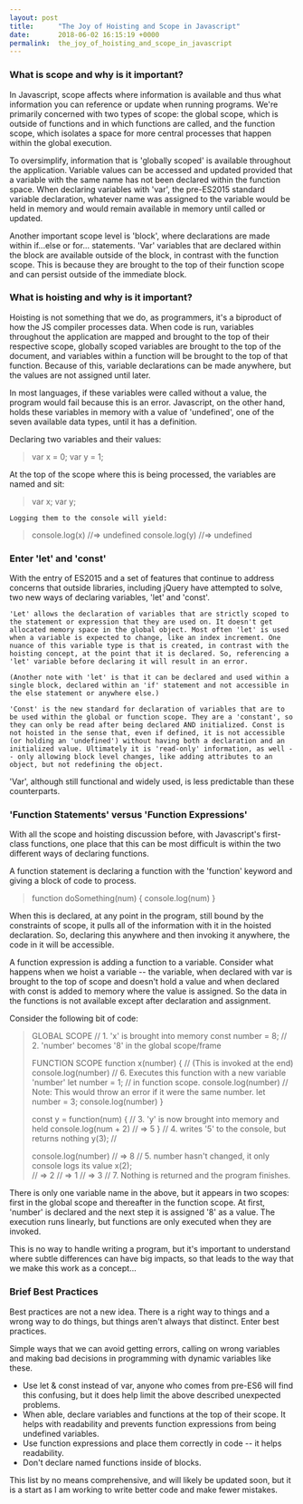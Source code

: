 ```yaml
---
layout: post
title:      "The Joy of Hoisting and Scope in Javascript"
date:       2018-06-02 16:15:19 +0000
permalink:  the_joy_of_hoisting_and_scope_in_javascript
---
```




### What is scope and why is it important?

 In Javascript, scope affects where information is available and thus what information you can reference or update when running programs. We're primarily concerned with two types of scope: the global scope, which is outside of functions and in which functions are called, and the function scope, which isolates a space for more central processes that happen within the global execution.

 To oversimplify, information that is 'globally scoped' is available throughout the application. Variable values can be accessed and updated provided that a variable with the same name has not been declared within the function space. When declaring variables with 'var', the pre-ES2015 standard variable declaration, whatever name was assigned to the variable would be held in memory and would remain available in memory until called or updated.
 
 Another important scope level is 'block', where declarations are made within if...else or for... statements. 'Var' variables that are declared within the block are available outside of the block, in contrast with the function scope. This is because they are brought to the top of their function scope and can persist outside of the immediate block.


### What is hoisting and why is it important?

 Hoisting is not something that we do, as programmers, it's a biproduct of how the JS compiler processes data. When code is run, variables throughout the application are mapped and brought to the top of their respective scope, globally scoped variables are brought to the top of the document, and variables within a function will be brought to the top of that function. Because of this, variable declarations can be made anywhere, but the values are not assigned until later.
	
 In most languages, if these variables were called without a value, the program would fail because this is an error. Javascript, on the other hand, holds these variables in memory with a value of  'undefined', one of the seven available data types, until it has a definition.
	
 Declaring two variables and their values:
	
> 	var x = 0;
> 	var y = 1;
	
 At the top of the scope where this is being processed, the variables are named and sit:
	
> 	var x;
> 	var y;
	
	Logging them to the console will yield:
	
>  console.log(x)   //=>  undefined
>  console.log(y)   //=>  undefined

 
 ### Enter 'let' and 'const'
 
  With the entry of ES2015 and a set of features that continue to address concerns that outside libraries, including jQuery have attempted to solve, two new ways of declaring variables, 'let' and 'const'.
	
	'Let' allows the declaration of variables that are strictly scoped to the statement or expression that they are used on. It doesn't get allocated memory space in the global object. Most often 'let' is used when a variable is expected to change, like an index increment. One nuance of this variable type is that is created, in contrast with the hoisting concept, at the point that it is declared. So, referencing a 'let' variable before declaring it will result in an error.
	
	(Another note with 'let' is that it can be declared and used within a single block, declared within an 'if' statement and not accessible in the else statement or anywhere else.)
	
	'Const' is the new standard for declaration of variables that are to be used within the global or function scope. They are a 'constant', so they can only be read after being declared AND initialized. Const is not hoisted in the sense that, even if defined, it is not accessible (or holding an 'undefined') without having both a declaration and an initialized value. Ultimately it is 'read-only' information, as well -- only allowing block level changes, like adding attributes to an object, but not redefining the object.
 
'Var', although still functional and widely used, is less predictable than these counterparts.


### 'Function Statements' versus 'Function Expressions'

With all the scope and hoisting discussion before, with Javascript's first-class functions, one place that this can be most difficult is within the two different ways of declaring functions.

A function statement is declaring a function with the 'function' keyword and giving a block of code to process. 

> function doSomething(num) {
> console.log(num)
> }

When this is declared, at any point in the program, still bound by the constraints of scope, it pulls all of the information with it in the hoisted declaration. So, declaring this anywhere and then invoking it anywhere, the code in it will be accessible.

A function expression is adding a function to a variable. Consider what happens when we hoist a variable -- the variable, when declared with var is brought to the top of scope and doesn't hold a value and when declared with const is added to memory where the value is assigned. So the data in the functions is not available except after declaration and assignment.

Consider the following bit of code: 

> GLOBAL SCOPE                       // 1. 'x' is brought into memory
> const number = 8;                   // 2. 'number' becomes '8' in the global scope/frame
>
>  FUNCTION SCOPE
>   function x(number) {             // (This is invoked at the end)
>         console.log(number)      // 6. Executes this function with a new variable 'number'
>         let number = 1;                  //      in function scope.
>         console.log(number)       // Note: This would throw an error if it were the same number.
>         let number = 3;
>         console.log(number)
> }
> 
> const y = function(num) {      // 3. 'y' is now brought into memory and held
>      console.log(num + 2)         // => 5 
> }                                                       // 4. writes '5' to the console, but returns nothing
> y(3);                                                //
> 
> console.log(number)              // => 8
>                                                         // 5. number hasn't changed, it only console logs its value
> x(2);                                                
>                                                         // => 2
>                                                         // => 1
>                                                         // => 3
>                                                         // 7. Nothing is returned and the program finishes.

There is only one variable name in the above, but it appears in two scopes: first in the global scope and thereafter in the function scope. At first, 'number' is declared and the next step it is assigned '8' as a value. The execution runs linearly, but functions are only executed when they are invoked.

This is no way to handle writing a program, but it's important to understand where subtle differences can have big impacts, so that leads to the way that we make this work as a concept...


### Brief Best Practices

 Best practices are not a new idea. There is a right way to things and a wrong way to do things, but things aren't always that distinct. Enter best practices.
 
 Simple ways that we can avoid getting errors, calling on wrong variables and making bad decisions in programming with dynamic variables like these.

- Use let & const instead of var, anyone who comes from pre-ES6 will find this confusing, but it does help limit the above described unexpected problems.
-  When able, declare variables and functions at the top of their scope. It helps with readability and prevents function expressions from being undefined variables.
-  Use function expressions and place them correctly in code -- it helps readability.
-  Don't declare named functions inside of blocks.

This list by no means comprehensive, and will likely be updated soon, but it is a start as I am working to write better code and make fewer mistakes.
